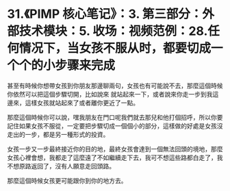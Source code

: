# 31.《PIMP 核心笔记》：3. 第三部分：外部技术模块：5. 收场：视频范例：28.任何情况下，当女孩不服从时，都要切成一个个的小步骤来完成

甚至有時候你想帶女孩到你朋友那邊聊兩句，女孩也有可能說不去，那麼這個時候你依然可以把這個步驟切開，比如說來 就站起來一下，或者說來你走一步到我這邊來，這樣女孩就站起來了或者離你更近了一點。

那麼這個時候你可以說，嘿我朋友在門口呢我們就去那兒和他打個招呼，所以你要記住如果女孩不服從，一定要把步驟切成一個個小的部分，這樣做的好處是女孩沒走出的一步，都是另一種形式的投資。

女孩一步又一步最終接近你的目的地，最終女孩會達到一個無法回頭的境地，那麼女孩心裡會想，我都走了這麼遠了不如繼續走下去，我可不想這些路都白走了，我不想原路返回了，沒有人願意走回頭路。

那麼這個時候女孩更可能跟你到你的地方去。